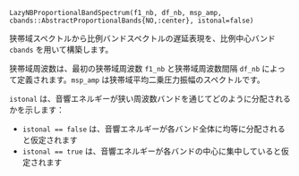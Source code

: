 ```
LazyNBProportionalBandSpectrum(f1_nb, df_nb, msp_amp, cbands::AbstractProportionalBands{NO,:center}, istonal=false)
```

狭帯域スペクトルから比例バンドスペクトルの遅延表現を、比例中心バンド `cbands` を用いて構築します。

狭帯域周波数は、最初の狭帯域周波数 `f1_nb` と狭帯域周波数間隔 `df_nb` によって定義されます。`msp_amp` は狭帯域平均二乗圧力振幅のスペクトルです。

`istonal` は、音響エネルギーが狭い周波数バンドを通じてどのように分配されるかを示します：

  * `istonal == false` は、音響エネルギーが各バンド全体に均等に分配されると仮定されます
  * `istonal == true` は、音響エネルギーが各バンドの中心に集中していると仮定されます
